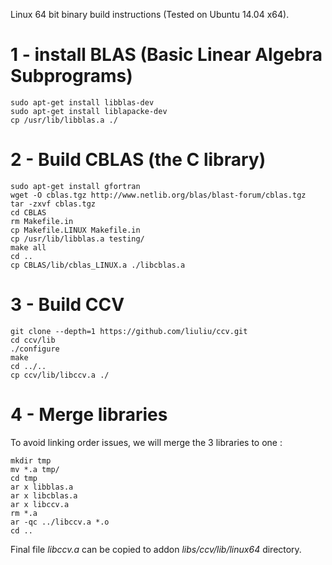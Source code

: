 Linux 64 bit binary build instructions (Tested on Ubuntu 14.04 x64).

# 1 - install BLAS (Basic Linear Algebra Subprograms)

```
sudo apt-get install libblas-dev
sudo apt-get install liblapacke-dev
cp /usr/lib/libblas.a ./
```

# 2 - Build CBLAS (the C library)

```
sudo apt-get install gfortran
wget -O cblas.tgz http://www.netlib.org/blas/blast-forum/cblas.tgz
tar -zxvf cblas.tgz
cd CBLAS
rm Makefile.in
cp Makefile.LINUX Makefile.in
cp /usr/lib/libblas.a testing/
make all
cd ..
cp CBLAS/lib/cblas_LINUX.a ./libcblas.a
```

# 3 - Build CCV

```
git clone --depth=1 https://github.com/liuliu/ccv.git
cd ccv/lib
./configure
make
cd ../..
cp ccv/lib/libccv.a ./
```

# 4 - Merge libraries

To avoid linking order issues, we will merge the 3 libraries to one :

```
mkdir tmp
mv *.a tmp/
cd tmp
ar x libblas.a
ar x libcblas.a
ar x libccv.a
rm *.a
ar -qc ../libccv.a *.o
cd ..
```

Final file *libccv.a* can be copied to addon *libs/ccv/lib/linux64* directory.
